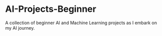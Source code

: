 # AI-Projects-Beginner
A collection of beginner AI and Machine Learning projects as I embark on my AI journey.
